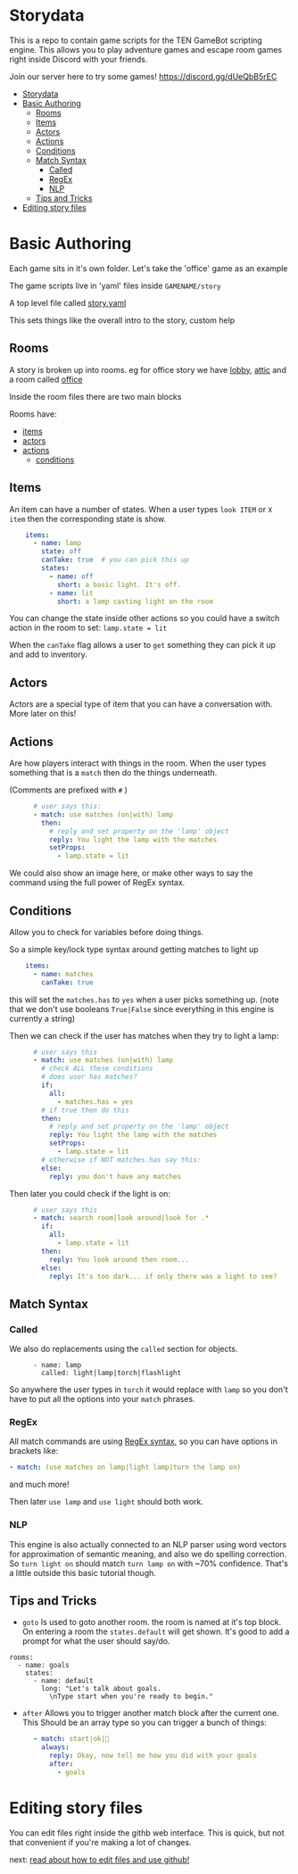 # Storydata

This is a repo to contain game scripts for the TEN GameBot scripting engine.
This allows you to play adventure games and escape room games right inside Discord with your friends.

Join our server here to try some games!
https://discord.gg/dUeQbB5rEC


- [Storydata](#storydata)
- [Basic Authoring](#basic-authoring)
  - [Rooms](#rooms)
  - [Items](#items)
  - [Actors](#actors)
  - [Actions](#actions)
  - [Conditions](#conditions)
  - [Match Syntax](#match-syntax)
    - [Called](#called)
    - [RegEx](#regex)
    - [NLP](#nlp)
  - [Tips and Tricks](#tips-and-tricks)
- [Editing story files](#editing-story-files)

# Basic Authoring

Each game sits in it's own folder. Let's take the 'office' game as an example

The game scripts live in 'yaml' files inside `GAMENAME/story`

A top level file called [story.yaml](office/story/story.yaml)

This sets things like the overall intro to the story, custom help

## Rooms
A story is broken up into rooms.
eg for office story we have [lobby](office/story/lobby.yaml), [attic](office/story/attic.yaml) and a room called [office](office/story/office.yaml)

Inside the room files there are two main blocks

Rooms have:
- [items](#items)
- [actors](#actors)
- [actions](#actions)
  - [conditions](#conditions)


## Items
An item can have a number of states. When a user types `look ITEM` or `X item` then the corresponding state is show.

```yaml
    items:
      - name: lamp
        state: off
        canTake: true  # you can pick this up
        states:
          - name: off
            short: a basic light. It's off.
          - name: lit
            short: a lamp casting light on the room
```

You can change the state inside other actions so you could have a switch action in the room to set: `lamp.state = lit`

When the `canTake` flag allows a user to `get` something they can pick it up and add to inventory.


## Actors
Actors are a special type of item that you can have a conversation with. More later on this!


## Actions
Are how players interact with things in the room.
When the user types something that is a `match` then do the things underneath.

(Comments are prefixed with `#` )


```yaml
      # user says this:
      - match: use matches (on|with) lamp
        then:
          # reply and set property on the 'lamp' object
          reply: You light the lamp with the matches
          setProps:
            - lamp.state = lit
```

We could also show an image here, or make other ways to say the command using the full power of RegEx syntax.

## Conditions
Allow you to check for variables before doing things.

So a simple key/lock type syntax around getting matches to light up

```yaml
    items:
      - name: matches
        canTake: true
```

this will set the `matches.has` to `yes` when a user picks something up.
(note that we don't use booleans `True|False` since everything in this engine is currently a string)

Then we can check if the user has matches when they try to light a lamp:

```yaml
      # user says this
      - match: use matches (on|with) lamp
        # check ALL these conditions
        # does user has matches?
        if:
          all:
            - matches.has = yes
        # if true then do this
        then:
          # reply and set property on the 'lamp' object
          reply: You light the lamp with the matches
          setProps:
            - lamp.state = lit
        # otherwise if NOT matches.has say this:
        else:
          reply: you don't have any matches
```

Then later you could check if the light is on:

```yaml
      # user says this
      - match: search room|look around|look for .*
        if:
          all:
            - lamp.state = lit
        then:
          reply: You look around then room...
        else:
          reply: It's too dark... if only there was a light to see?
```


## Match Syntax

### Called

We also do replacements using the `called` section for objects.

```
      - name: lamp
        called: light|lamp|torch|flashlight
```
So anywhere the user types in `torch` it would replace with `lamp`
so you don't have to put all the options into your `match` phrases.


### RegEx
All match commands are using [RegEx syntax](http://marvin.cs.uidaho.edu/Handouts/regex.html), so you can have options in brackets like:

```yaml
- match: (use matches on lamp|light lamp|turn the lamp on)
```

and much more!


Then later `use lamp` and `use light` should both work.

### NLP
This engine is also actually connected to an NLP parser using word vectors for approximation of semantic meaning, and also we do spelling correction. So `turn light on` should match `turn lamp on` with ~70% confidence. That's a little outside this basic tutorial though.


## Tips and Tricks

- `goto`
Is used to goto another room. the room is named at it's top block.
On entering a room the `states.default` will get shown. It's good to add a prompt for what the user should say/do.

```
rooms:
  - name: goals
    states:
      - name: default
        long: "Let's talk about goals.
          \nType start when you're ready to begin."
```

-  `after`
Allows you to trigger another match block after the current one.
This Should be an array type so you can trigger a bunch of things:

```yaml
      - match: start|ok|🚀
        always:
          reply: Okay, now tell me how you did with your goals
          after:
            - goals
```

# Editing story files

You can edit files right inside the githb web interface.
This is quick, but not that convenient if you're making a lot of changes.

next: [read about how to edit files and use github!](docs/editing-files.md)

